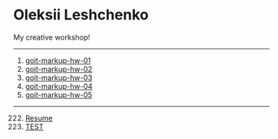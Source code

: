 # Oleksii Leshchenko
My creative workshop!

* * *

01. [goit-markup-hw-01](https://djlabuh.github.io/goit-markup-hw-01/ "goit-markup-hw-01")
02. [goit-markup-hw-02](https://djlabuh.github.io/goit-markup-hw-02/ "goit-markup-hw-02")
03. [goit-markup-hw-03](https://djlabuh.github.io/goit-markup-hw-03/ "goit-markup-hw-03")
04. [goit-markup-hw-04](https://djlabuh.github.io/goit-markup-hw-04/ "goit-markup-hw-04")
05. [goit-markup-hw-05](https://djlabuh.github.io/goit-markup-hw-05/ "goit-markup-hw-05")

_______________________________________________________________

222. [Resume](https://djlabuh.github.io/resume/ "Resume")
555. [TEST](https://djlabuh.github.io/github-tutorial/ "TEST")
